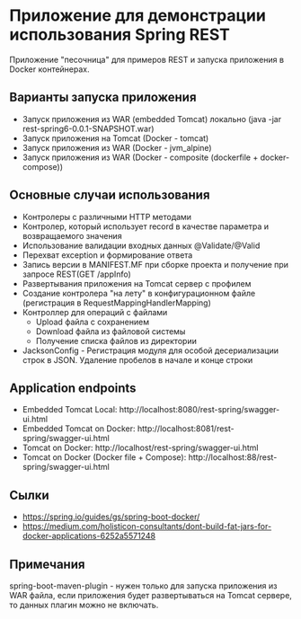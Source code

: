 # Приложение для демонстрации использования Spring REST 
Приложение "песочница" для примеров REST и запуска приложения в Docker контейнерах.

## Варианты запуска приложения
* Запуск приложения из WAR (embedded Tomcat) локально (java -jar rest-spring6-0.0.1-SNAPSHOT.war)
* Запуск приложения на Tomcat (Docker - tomcat)
* Запуск приложения из WAR (Docker - jvm_alpine)
* Запуск приложения из WAR (Docker - composite (dockerfile + docker-compose))

## Основные случаи использования
* Контролеры c различными HTTP методами
* Контролер, который использует record в качестве параметра и возвращаемого значения 
* Использование валидации входных данных @Validate/@Valid
* Перехват exception и формирование ответа
* Запись версии в MANIFEST.MF при сборке проекта и получение при запросе REST(GET /appInfo)
* Развертывания приложения на Tomcat сервер с профилем
* Создание контролера "на лету" в конфигурационном файле (регистрация в RequestMappingHandlerMapping)
* Контроллер для операций с файлами
    * Upload файла с сохранением 
    * Download файла из файловой системы
    * Получение списка файлов из директории
* JacksonConfig - Регистрация модуля для особой десериализации строк в JSON. Удаление пробелов в начале и конце строки

## Application endpoints
- Embedded Tomcat Local: http://localhost:8080/rest-spring/swagger-ui.html
- Embedded Tomcat on Docker: http://localhost:8081/rest-spring/swagger-ui.html
- Tomcat on Docker: http://localhost/rest-spring/swagger-ui.html
- Tomcat on Docker (Docker file + Compose): http://localhost:88/rest-spring/swagger-ui.html

## Cылки
* https://spring.io/guides/gs/spring-boot-docker/
* https://medium.com/holisticon-consultants/dont-build-fat-jars-for-docker-applications-6252a5571248

## Примечания
spring-boot-maven-plugin - нужен только для запуска приложения из WAR файла, если приложения будет
развертываться на Tomcat сервере, то данных плагин можно не включать. 

